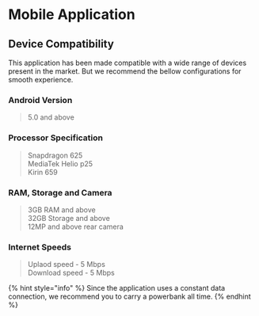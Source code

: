 # Mobile Application

## Device Compatibility

This application has been made compatible with a wide range of devices present in the market. But we recommend the bellow configurations for smooth experience.

### Android Version

> 5.0 and above

### Processor Specification

> Snapdragon 625\
> MediaTek Helio p25\
> Kirin 659

### RAM, Storage and Camera

> 3GB RAM and above\
> 32GB Storage and above\
> 12MP and above rear camera

### Internet Speeds

> Uplaod speed  - 5 Mbps\
> Download speed - 5 Mbps



{% hint style="info" %}
Since the application uses a constant data connection, we recommend you to carry a powerbank all time.
{% endhint %}


